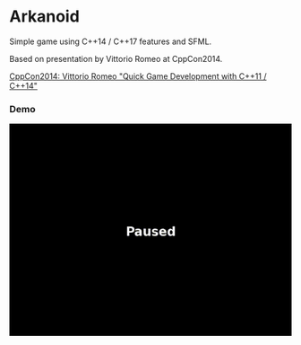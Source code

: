 # Arkanoid

Simple game using C++14 / C++17 features and SFML.

Based on presentation by Vittorio Romeo at CppCon2014.

[CppCon2014: Vittorio Romeo "Quick Game Development with C++11 / C++14"](https://www.youtube.com/watch?v=TC9zhufV_Z8)

### Demo

![](Arkanoid-Demo-01.gif)

